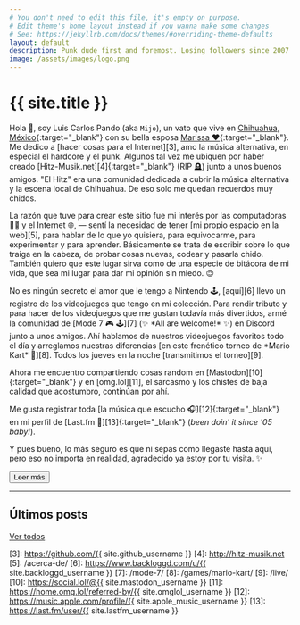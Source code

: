```yaml
---
# You don't need to edit this file, it's empty on purpose.
# Edit theme's home layout instead if you wanna make some changes
# See: https://jekyllrb.com/docs/themes/#overriding-theme-defaults
layout: default
description: Punk dude first and foremost. Losing followers since 2007.
image: /assets/images/logo.png
---
```


<h1 class="text-center">{{ site.title }}</h1>

<span class="first-letter">H</span>ola 👋, soy Luis Carlos Pando (aka `Mijo`), un vato que vive en [Chihuahua, México][1]{:target="_blank"} con su bella esposa [Marissa ❤️][2]{:target="_blank"}. Me dedico a [hacer cosas para el Internet][3], amo la música alternativa, en especial el hardcore y el punk. Algunos tal vez me ubiquen por haber creado [Hitz-Musik.net][4]{:target="_blank"} (RIP 🪦) junto a unos buenos amigos. "El Hitz" era una comunidad dedicada a cubrir la música alternativa y la escena local de Chihuahua. De eso solo me quedan recuerdos muy chidos.

La razón que tuve para crear este sitio fue mi interés por las computadoras 👨‍💻 y el Internet 🌐, ― sentí la necesidad de tener [mi propio espacio en la web][5], para hablar de lo que yo quisiera, para equivocarme, para experimentar y para aprender. Básicamente se trata de escribir sobre lo que traiga en la cabeza, de probar cosas nuevas, codear y pasarla chido. También quiero que este lugar sirva como de una especie de bitácora de mi vida, que sea mi lugar para dar mi opinión sin miedo. 😌

<div class="collapse" id="collapseIntro">
No es ningún secreto el amor que le tengo a Nintendo 🕹️, [aquí][6] llevo un registro de los videojuegos que tengo en mi colección. Para rendir tributo y para hacer de los videojuegos que me gustan todavía más divertidos, armé la comunidad de [Mode 7 🎮 🕹️][7] (✨ *All are welcome!* ✨) en Discord junto a unos amigos. Ahí hablamos de nuestros videojuegos favoritos todo el día y arreglamos nuestras diferencias [en este frenético torneo de *Mario Kart* 🏁][8]. Todos los jueves en la noche [transmitimos el torneo][9].

Ahora me encuentro compartiendo cosas random en [Mastodon][10]{:target="_blank"} y en [omg.lol][11], el sarcasmo y los chistes de baja calidad que acostumbro, continúan por ahí.

Me gusta registrar toda [la música que escucho 🎧][12]{:target="_blank"} en mi perfil de [Last.fm 🎵][13]{:target="_blank"} (*been doin' it since '05 baby!*).

Y pues bueno, lo más seguro es que ni sepas como llegaste hasta aquí, pero eso no importa en realidad, agradecido ya estoy por tu visita. ✨
</div>

<button id="btn-read-more" class="btn btn-primary collapsed" data-toggle="collapse" href="#collapseIntro" role="button" aria-expanded="false" aria-controls="collapseIntro">
    <i class="fa-solid fa-plus"></i> Leer más
</button>

---

<h2>Últimos posts</h2>

<ul id="latest-posts"></ul>

<a class="btn btn-primary" href="https://blog.{{ site.domain }}/">
    <i class="fa-solid fa-comment"></i> Ver todos
</a>

[1]: https://es.wikipedia.org/wiki/Chihuahua_(Chihuahua)
[2]: https://www.instagram.com/primitivegirl
[3]: https://github.com/{{ site.github_username }}
[4]: http://hitz-musik.net
[5]: /acerca-de/
[6]: https://www.backloggd.com/u/{{ site.backloggd_username }}
[7]: /mode-7/
[8]: /games/mario-kart/
[9]: /live/
[10]: https://social.lol/@{{ site.mastodon_username }}
[11]: https://home.omg.lol/referred-by/{{ site.omglol_username }}
[12]: https://music.apple.com/profile/{{ site.apple_music_username }}
[13]: https://last.fm/user/{{ site.lastfm_username }}
